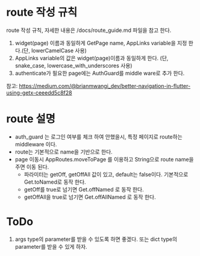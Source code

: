 
# route 작성 규칙
route 작성 규칙, 자세한 내용은 /docs/route_guide.md 파일을 참고 한다.  
1. widget(page) 이름과 동일하게 GetPage name, AppLinks variable을 지정 한다.(단, lowerCamelCase 사용)  
2. AppLinks variable의 값은 widget(page)이름과 동일하게 한다. (단, snake_case, lowercase_with_underscores 사용)  
3. authenticate가 필요한 page에는 AuthGuard를 middle ware로 추가 한다.   

참고: https://medium.com/@brianmwangi_dev/better-navigation-in-flutter-using-getx-ceeedd5c8f28  

# route 설명
- auth_guard 는 로그인 여부를 체크 하여 안했을시, 특정 페이지로 route하는 middleware 이다.
- route는 기본적으로 name을 기반으로 한다. 
- page 이동시 AppRoutes.moveToPage 를 이용하고 String으로 route name을 주면 이동 된다. 
    - 파라미터는 getOff, getOffAll 값이 있고, default는 false이다. 기본적으로  Get.toNamed로 동작 한다.
    - getOff를 true로 넘기면 Get.offNamed 로 동작 한다.
    - getOffAll을 true로 넘기면 Get.offAllNamed 로 동작 한다. 


# ToDo
1. args type의 parameter를 받을 수 있도록 하면 좋겠다. 또는 dict type의 parameter를 받을 수 있게 하자.

